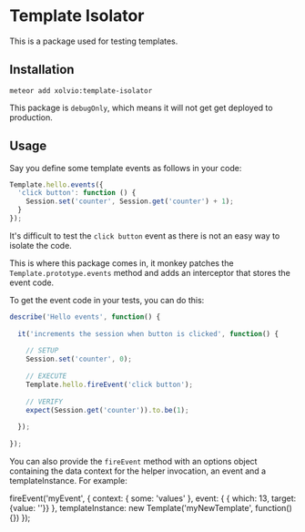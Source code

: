 Template Isolator
=================

This is a package used for testing templates.


Installation
------------

`meteor add xolvio:template-isolator`

This package is `debugOnly`, which means it will not get get deployed to production.

Usage
-----

Say you define some template events as follows in your code:

```javascript
Template.hello.events({
  'click button': function () {
    Session.set('counter', Session.get('counter') + 1);
  }
});
```

It's difficult to test the `click button` event as there is not an easy way to isolate the code.

This is where this package comes in, it monkey patches the `Template.prototype.events` method and
adds an interceptor that stores the event code.

To get the event code in your tests, you can do this:

```javascript
describe('Hello events', function() {
   
  it('increments the session when button is clicked', function() {
   
    // SETUP
    Session.set('counter', 0);
   
    // EXECUTE
    Template.hello.fireEvent('click button');
   
    // VERIFY
    expect(Session.get('counter')).to.be(1);
   
  });
   
});
```


You can also provide the `fireEvent` method with an options object containing the data context for
the helper invocation, an event and a templateInstance. For example:

fireEvent('myEvent', {
  context: { some: 'values' },
  event: { { which: 13, target: {value: ''}} },
  templateInstance: new Template('myNewTemplate', function() {})
});
